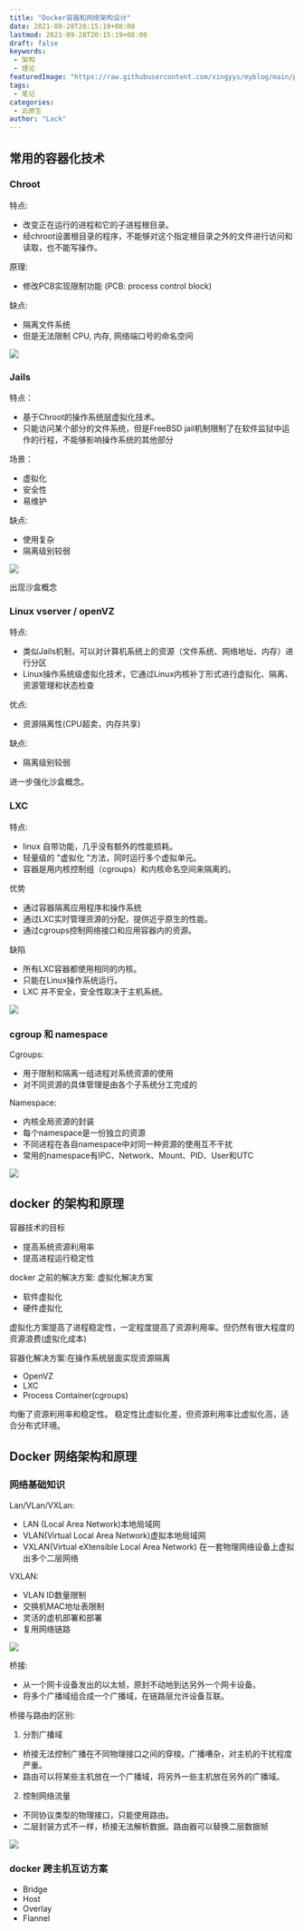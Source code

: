 ```yaml
---
title: "Docker容器和网络架构设计"
date: 2021-09-28T20:15:19+08:00
lastmod: 2021-09-28T20:15:19+08:00
draft: false
keywords: 
 - 架构
 - 理论
featuredImage: "https://raw.githubusercontent.com/xingyys/myblog/main/posts/images/20210926200427.png"
tags: 
 - 笔记
categories: 
 - 云原生
author: "Lack"
---
```


## 常用的容器化技术

### Chroot
特点:
- 改变正在运行的进程和它的子进程根目录。
- 经chroot设置根目录的程序，不能够对这个指定根目录之外的文件进行访问和读取，也不能写操作。

原理:
- 修改PCB实现限制功能 (PCB: process control block)

缺点: 
- 隔离文件系统
- 但是无法限制 CPU, 内存, 网络端口号的命名空间

![](https://raw.githubusercontent.com/xingyys/myblog/main/posts/images/20210928202733.png)

### Jails
特点：
- 基于Chroot的操作系统层虚拟化技术。
- 只能访问某个部分的文件系统，但是FreeBSD jail机制限制了在软件监狱中运作的行程，不能够影响操作系统的其他部分

场景：
- 虚拟化
- 安全性
- 易维护

缺点:
- 使用复杂
- 隔离级别较弱

![](https://raw.githubusercontent.com/xingyys/myblog/main/posts/images/20210928202801.png)

出现沙盒概念

### Linux vserver / openVZ
特点:
- 类似Jails机制，可以对计算机系统上的资源（文件系统、网络地址、内存）进行分区
- Linux操作系统级虚拟化技术，它通过Linux内核补丁形式进行虚拟化、隔离、资源管理和状态检查

优点:
- 资源隔离性(CPU超卖，内存共享)

缺点:
- 隔离级别较弱

进一步强化沙盒概念。

### LXC
特点:
- linux 自带功能，几乎没有额外的性能损耗。
- 轻量级的 "虚拟化 "方法，同时运行多个虚拟单元。
- 容器是用内核控制组（cgroups）和内核命名空间来隔离的。

优势
- 通过容器隔离应用程序和操作系统
- 通过LXC实时管理资源的分配，提供近乎原生的性能。
- 通过cgroups控制网络接口和应用容器内的资源。

缺陷
- 所有LXC容器都使用相同的内核。
- 只能在Linux操作系统运行。
- LXC 并不安全，安全性取决于主机系统。

![](https://raw.githubusercontent.com/xingyys/myblog/main/posts/images/20210928203455.png)

### cgroup 和 namespace
Cgroups:
- 用于限制和隔离一组进程对系统资源的使用
- 对不同资源的具体管理是由各个子系统分工完成的

Namespace:
- 内核全局资源的封装
- 每个namespace是一份独立的资源
- 不同进程在各自namespace中对同一种资源的使用互不干扰
- 常用的namespace有IPC、Network、Mount、PID、User和UTC     

![](https://raw.githubusercontent.com/xingyys/myblog/main/posts/images/20210928204249.png)

## docker 的架构和原理

容器技术的目标
- 提高系统资源利用率
- 提高进程运行稳定性

docker 之前的解决方案: 虚拟化解决方案
- 软件虚拟化
- 硬件虚拟化

虚拟化方案提高了进程稳定性，一定程度提高了资源利用率。但仍然有很大程度的资源浪费(虚拟化成本)

容器化解决方案:在操作系统层面实现资源隔离
- OpenVZ
- LXC
- Process Container(cgroups)

均衡了资源利用率和稳定性。 稳定性比虚拟化差，但资源利用率比虚拟化高，适合分布式环境。

## Docker 网络架构和原理

### 网络基础知识
Lan/VLan/VXLan:
- LAN (Local Area Network)本地局域网
- VLAN(Virtual Local Area Network)虚拟本地局域网
- VXLAN(Virtual eXtensible Local Area Network) 在一套物理网络设备上虚拟出多个二层网络

VXLAN:
- VLAN ID数量限制
- 交换机MAC地址表限制
- 灵活的虚机部署和部署
- 复用网络链路

![](https://raw.githubusercontent.com/xingyys/myblog/main/posts/images/20210928220632.png)

桥接:
- 从一个网卡设备发出的以太帧，原封不动地到达另外一个网卡设备。
- 将多个广播域组合成一个广播域，在链路层允许设备互联。

桥接与路由的区别:
1. 分割广播域
- 桥接无法控制广播在不同物理接口之间的穿梭。广播嘈杂，对主机的干扰程度严重。
- 路由可以将某些主机放在一个广播域，将另外一些主机放在另外的广播域。

2. 控制网络流量
- 不同协议类型的物理接口，只能使用路由。
- 二层封装方式不一样，桥接无法解析数据。路由器可以替换二层数据帧

![](https://raw.githubusercontent.com/xingyys/myblog/main/posts/images/20210928220917.png)

### docker 跨主机互访方案
- Bridge
- Host
- Overlay
- Flannel